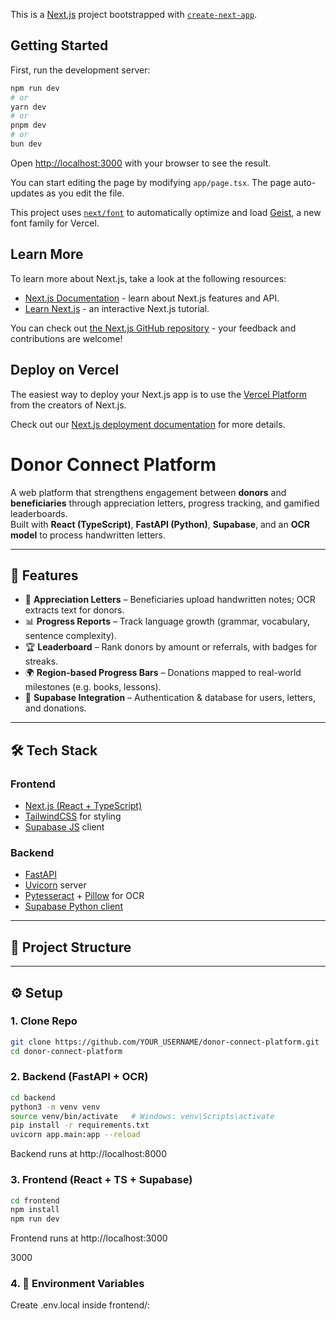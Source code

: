 This is a [Next.js](https://nextjs.org) project bootstrapped with [`create-next-app`](https://nextjs.org/docs/app/api-reference/cli/create-next-app).

## Getting Started

First, run the development server:

```bash
npm run dev
# or
yarn dev
# or
pnpm dev
# or
bun dev
```

Open [http://localhost:3000](http://localhost:3000) with your browser to see the result.

You can start editing the page by modifying `app/page.tsx`. The page auto-updates as you edit the file.

This project uses [`next/font`](https://nextjs.org/docs/app/building-your-application/optimizing/fonts) to automatically optimize and load [Geist](https://vercel.com/font), a new font family for Vercel.

## Learn More

To learn more about Next.js, take a look at the following resources:

- [Next.js Documentation](https://nextjs.org/docs) - learn about Next.js features and API.
- [Learn Next.js](https://nextjs.org/learn) - an interactive Next.js tutorial.

You can check out [the Next.js GitHub repository](https://github.com/vercel/next.js) - your feedback and contributions are welcome!

## Deploy on Vercel

The easiest way to deploy your Next.js app is to use the [Vercel Platform](https://vercel.com/new?utm_medium=default-template&filter=next.js&utm_source=create-next-app&utm_campaign=create-next-app-readme) from the creators of Next.js.

Check out our [Next.js deployment documentation](https://nextjs.org/docs/app/building-your-application/deploying) for more details.

# Donor Connect Platform

A web platform that strengthens engagement between **donors** and **beneficiaries** through appreciation letters, progress tracking, and gamified leaderboards.  
Built with **React (TypeScript)**, **FastAPI (Python)**, **Supabase**, and an **OCR model** to process handwritten letters.  

---

## 🚀 Features
- 📜 **Appreciation Letters** – Beneficiaries upload handwritten notes; OCR extracts text for donors.  
- 📊 **Progress Reports** – Track language growth (grammar, vocabulary, sentence complexity).  
- 🏆 **Leaderboard** – Rank donors by amount or referrals, with badges for streaks.  
- 🌍 **Region-based Progress Bars** – Donations mapped to real-world milestones (e.g. books, lessons).  
- 🔐 **Supabase Integration** – Authentication & database for users, letters, and donations.  

---

## 🛠 Tech Stack
### Frontend
- [Next.js (React + TypeScript)](https://nextjs.org/)  
- [TailwindCSS](https://tailwindcss.com/) for styling  
- [Supabase JS](https://supabase.com/docs/reference/javascript) client  

### Backend
- [FastAPI](https://fastapi.tiangolo.com/)  
- [Uvicorn](https://www.uvicorn.org/) server  
- [Pytesseract](https://pypi.org/project/pytesseract/) + [Pillow](https://pillow.readthedocs.io/) for OCR  
- [Supabase Python client](https://supabase.com/docs/reference/python)  

---

## 📂 Project Structure

---
## ⚙️ Setup

### 1. Clone Repo
```bash
git clone https://github.com/YOUR_USERNAME/donor-connect-platform.git
cd donor-connect-platform
```

### 2. Backend (FastAPI + OCR)
```bash
cd backend
python3 -m venv venv
source venv/bin/activate   # Windows: venv\Scripts\activate
pip install -r requirements.txt
uvicorn app.main:app --reload
```
Backend runs at http://localhost:8000

### 3. Frontend (React + TS + Supabase)
```bash
cd frontend
npm install
npm run dev
```
Frontend runs at http://localhost:3000

3000

### 4. 🔑 Environment Variables

Create .env.local inside frontend/: